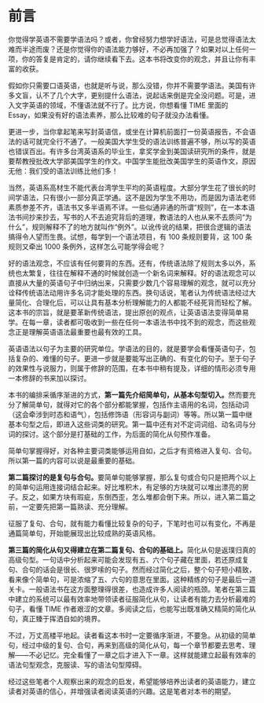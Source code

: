 # 前言

你觉得学英语不需要学语法吗？或者，你曾经努力想学好语法，可是总觉得语法太难而半途而废？还是你觉得你的语法能力够好，不必再加强了？如果对以上任何一项，你的答复是肯定的，请你继续看下去。这本书将改变你的观念，并且让你有丰富的收获。

假如你只需要口语英语，也就是听与说，那么没错，你并不需要学语法。美国有许多文盲，认不了几个大字，更别提什么语法，说起话来倒是完全没问题。可是，进入文字英语的领域，不懂语法就不行了。比方说，你想看懂 TIME 里面的 Essay，如果没有好的语法素养，那么比较难的句子就没办法看懂。

更进一步，当你拿起笔来写封英语信，或坐在计算机前面打一份英语报告，不会语法的话可就完全行不通了。一般美国大学生受的语法训练普遍不够，所以写的英语也错误百出。有许多台湾英语系的毕业生，拿奖学金到美国读研究所的条件，就是要帮教授批改大学部美国学生的作文。中国学生能批改美国学生的英语作文，原因无他：我们受的语法训练比他们多！

当然，英语系高材生不能代表台湾学生平均的英语程度。大部分学生花了很长的时间学语法，只有很小一部分真正学通。这不是因为学生不用功，而是因为语法老师素质参差不齐，语法书又多半语焉不详。一些似通非通的所谓“规则”，在一本本语法书间抄来抄去，写书的人不去追究背后的道理，教语法的人也从来不去质问“为什么”，规则解释不了的地方就叫作“例外”。以讹传讹的结果，把很合逻辑的语法搞得令人望而生畏。试想，每学到一个语法项目，有 100 条规则要背，这 100 条规则又牵出 1000 条例外，这样怎么可能学得会呢？

好的语法观念，不应该有任何要背的东西。还有，传统语法除了规则太多以外，系统也太繁复，往往在解释不通的时候就创造一个新名词来解释。好的语法观念可以直接从大量的英语句子中归纳出来，只需要少数几个容易理解的观念，就可以充分诠释传统语法动用许多名词才能处理的东西。换句话说，笔者认为传统语法经过大量简化、合理化后，可以让具有基本分析理解能力的人都能不经死背而轻松了解。这本书的宗旨，就是要革新传统语法，提出原创的观点，让英语语法变得简单易学。在每一章，读者都可吸收到一些在任何一本语法书中找不到的观念，而这些观念正是理解英语语法最重要也最有效的工具。

英语语法以句子为主要的研究单位。学语法的目的，就是要学会看懂英语句子，包括复杂的、难懂的句子。更进一步就是要能写出正确的、有变化的句子。至于句子的效果性与说服力，则属于修辞的范围，在本书中稍有提及，详细的情形必须专用一本修辞的书来加以探讨。

本书的编排采循序渐进的方式，<b>第一篇先介绍简单句，从基本句型切入。</b>然而要充分了解简单句，就得对它的各个部分都能掌握，包括作主语用的名词，包括动词（这会牵涉到时态和语气），包括修饰语（形容词与副词）等等。所以第一篇中继基本句型之后，即进入这些词类的研究。第一篇中还有对不定词词组、动名词与分词的探讨。这个部分是打基础的工作，为后面的简化从句预作准备。

简单句掌握得好，对各种主要词类能够运用自如，之后才有资格进入复句、合句。所以第一篇的内容可以说是最重要的基础。

<b>第二篇探讨的是复句与合句。</b>要简单句能够掌握，那么复句或合句只是把两个以上的简单句运用连接词结合起来。好比堆积木，有足够的方块就可以堆出漂亮的房子。反之，如果方块有瑕疵，东倒西歪，怎么堆都会倒下来。所以，进入第二篇之前，一定要先把第一篇熟读、充分理解。

征服了复句、合句，就有能力看懂比较复杂的句子，下笔时也可以有变化，不再是通篇简单句，开始能展现出比较成熟的英语风格。

<b>第三篇的简化从句又得建立在第二篇复句、合句的基础上。</b>简化从句是返璞归真的高级句型。一句话中分析起来可能会发现有五、六个句子藏在里面，若还原成复句、合句的话会是很长、很罗嗦的句子。然而经过简化之后，整个句子短小精致，看来像个简单句，可是浓缩了五、六句的意思在里面。这种精练的句子是最后一道关卡。一般语法书在这方面整理得很差，也造成许多人阅读的瓶颈。笔者在第三篇中建立的系统可以最有效率地带领读者征服简化从句，让读者有能力去分析最难的句子，看懂 TIME 作者艰涩的文章。多阅读之后，也能写出既准确又精简的简化从句，真正臻于挥洒自如的境界。

不过，万丈高楼平地起。读者看这本书时一定要循序渐进，不要急。从初级的简单句，经过中级的复句、合句，再来到高级的简化从句，每一个章节都要去思考、理解——不必记忆。完全看懂了一章之后才进入下一章。这样就能建立起最有效率的语法句型观念，克服读、写的语法句型障碍。

经过这些笔者个人观察出来的观念的启发，希望能够培养出读者的英语能力，建立读者对英语的信心，并增强读者阅读英语的兴趣。这是笔者对本书的期望。
